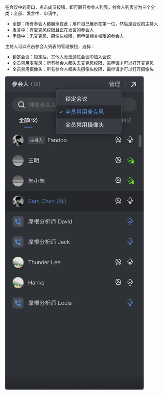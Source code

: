 在会议中的窗口，点击成员按钮，即可展开参会人列表。参会人列表分为三个分类：全部、发言中、申请中。

- 全部：所有参会人都展示在此；用户自己展示在第一位，然后是会议的主持人
- 发言中：有麦克风权限且正在发言的参会人
- 申请中：无麦克风、摄像头权限，但申请相关权限的参会人

主持人可以点击参会人列表的管理按钮，选择：

- 锁定会议：锁定后，其他人无法通过会议ID加入会议
- 全员禁用麦克风：所有参会人都失去麦克风权限，需申请才可以打开麦克风
- 全员禁用摄像头：所有参会人都失去摄像头权限，需申请才可以打开摄像头

![参会人列表](/resources/cn/participator_1.png)
